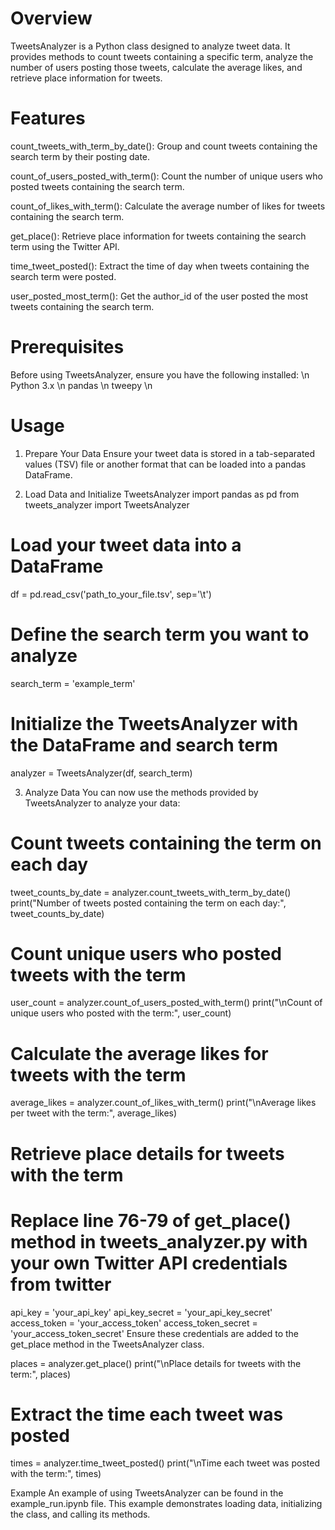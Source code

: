 # Overview

TweetsAnalyzer is a Python class designed to analyze tweet data. It provides methods to count tweets containing a specific term, analyze the number of users posting those tweets, calculate the average likes, and retrieve place information for tweets.

# Features

count_tweets_with_term_by_date(): Group and count tweets containing the search term by their posting date.

count_of_users_posted_with_term(): Count the number of unique users who posted tweets containing the search term.

count_of_likes_with_term(): Calculate the average number of likes for tweets containing the search term.

get_place(): Retrieve place information for tweets containing the search term using the Twitter API.

time_tweet_posted(): Extract the time of day when tweets containing the search term were posted.

user_posted_most_term(): Get the author_id of the user posted the most tweets containing the search term.

# Prerequisites

Before using TweetsAnalyzer, ensure you have the following installed: \n
Python 3.x \n
pandas \n
tweepy \n 


# Usage
1. Prepare Your Data
Ensure your tweet data is stored in a tab-separated values (TSV) file or another format that can be loaded into a pandas DataFrame. 

2. Load Data and Initialize TweetsAnalyzer
import pandas as pd
from tweets_analyzer import TweetsAnalyzer

# Load your tweet data into a DataFrame
df = pd.read_csv('path_to_your_file.tsv', sep='\t')

# Define the search term you want to analyze
search_term = 'example_term'

# Initialize the TweetsAnalyzer with the DataFrame and search term
analyzer = TweetsAnalyzer(df, search_term)

3. Analyze Data
You can now use the methods provided by TweetsAnalyzer to analyze your data:

# Count tweets containing the term on each day
tweet_counts_by_date = analyzer.count_tweets_with_term_by_date()
print("Number of tweets posted containing the term on each day:", tweet_counts_by_date)

# Count unique users who posted tweets with the term
user_count = analyzer.count_of_users_posted_with_term()
print("\nCount of unique users who posted with the term:", user_count)

# Calculate the average likes for tweets with the term
average_likes = analyzer.count_of_likes_with_term()
print("\nAverage likes per tweet with the term:", average_likes)

# Retrieve place details for tweets with the term
# Replace line 76-79 of get_place() method in tweets_analyzer.py with your own Twitter API credentials from twitter
api_key = 'your_api_key'
api_key_secret = 'your_api_key_secret'
access_token = 'your_access_token'
access_token_secret = 'your_access_token_secret'
Ensure these credentials are added to the get_place method in the TweetsAnalyzer class.

places = analyzer.get_place()
print("\nPlace details for tweets with the term:", places)

# Extract the time each tweet was posted
times = analyzer.time_tweet_posted()
print("\nTime each tweet was posted with the term:", times)


Example
An example of using TweetsAnalyzer can be found in the example_run.ipynb file. This example demonstrates loading data, initializing the class, and calling its methods.
